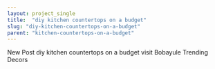 ```yaml
---
layout: project_single
title:  "diy kitchen countertops on a budget"
slug: "diy-kitchen-countertops-on-a-budget"
parent: "kitchen-countertops-on-a-budget"
---
```

New Post diy kitchen countertops on a budget visit Bobayule Trending Decors